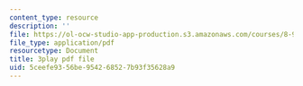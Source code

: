 ```yaml
---
content_type: resource
description: ''
file: https://ol-ocw-studio-app-production.s3.amazonaws.com/courses/8-962-general-relativity-spring-2020/5ceefe9356be954268527b93f35628a9_gnWKpHUj11w.pdf
file_type: application/pdf
resourcetype: Document
title: 3play pdf file
uid: 5ceefe93-56be-9542-6852-7b93f35628a9
---
```

